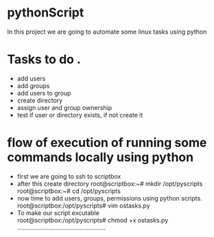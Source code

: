 # pythonScript
In this project we are going to automate some linux tasks using python

# Tasks to do .
- add users
- add groups
- add users to group
- create directory
- assign user and group ownership
- test if user or directory exists, if not create it 

# flow of execution of running some commands locally using python
- first we are going to ssh to scriptbox
- after this create directory
   root@scriptbox:~# mkdir /opt/pyscripts
   root@scriptbox:~# cd /opt/pyscripts
- now time to add users, groups, permissions using python scripts.
   root@scriptbox:/opt/pyscripts# vim ostasks.py
- To make our script excutable   
   root@scriptbox:/opt/pyscripts# chmod +x ostasks.py
  ...................................................
